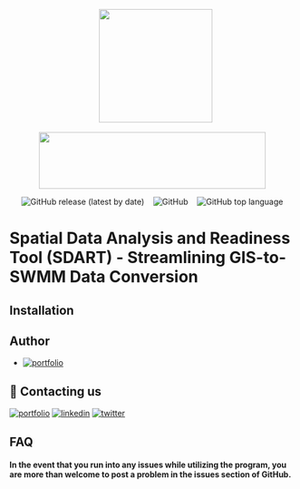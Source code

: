 
<head> 
  <meta name="google-site-verification" content="VD_VjzKvMtJTIwSgrhayC3WQwnrqMiST1H94ZsdmEJQ" />
</head>
<p align="center">&nbsp;&nbsp;
<img src="https://images.g2crowd.com/uploads/product/image/large_detail/large_detail_64636a5c446c22391d4ed719e0987cd2/arcgis-pro.png"  width="200" height="200">
<p align="center"><img  src="https://geopandas.org/en/stable/_images/geopandas_logo_green.png"   width="400" height="100">

                   
<p align="center"> <img alt="GitHub release (latest by date)" src="https://img.shields.io/github/v/release/Mohamad-fcz/GIS-to-SWMM-conversion?label=Version&logo=github&style=plastic">&nbsp;&nbsp;&nbsp;
<img alt="GitHub" src="https://img.shields.io/github/license/mohamad-fcz/GIS-to-SWMM-conversion?color=yellow&logo=Osano&logoColor=yellow">&nbsp;&nbsp;&nbsp;
<img alt="GitHub top language" src="https://img.shields.io/github/languages/top/mohamad-fcz/GIS-to-SWMM-conversion?color=orange&logo=jupyter&logoColor=orange">


# Spatial Data Analysis and Readiness Tool (SDART) - Streamlining GIS-to-SWMM Data Conversion


## Installation

## Author

- [![portfolio](https://img.shields.io/badge/Mohamad%20Ahmadzadeh-000?style=for-the-badge&logo=github&logoColor=white)](https://github.com/Mohamad-fcz)



## 🔗 Contacting us
[![portfolio](https://img.shields.io/badge/telegram-000?style=for-the-badge&logo=telegram&logoColor=white)](https://t.me/erfan_fcz)
[![linkedin](https://img.shields.io/badge/linkedin-0A66C2?style=for-the-badge&logo=linkedin&logoColor=white)](https://www.linkedin.com/in/mohamad-ahmadzdeh-223671187/)
[![twitter](https://img.shields.io/badge/twitter-1DA1F2?style=for-the-badge&logo=twitter&logoColor=white)](https://twitter.com/erfan_fcz)


## FAQ

#### In the event that you run into any issues while utilizing the program, you are more than welcome to post a problem in the issues section of GitHub.

